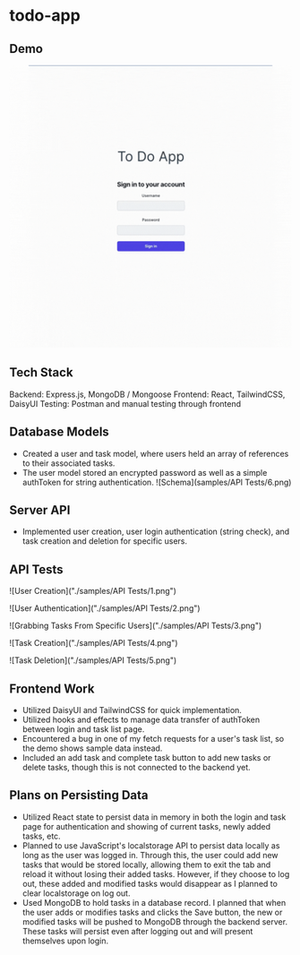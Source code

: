 # todo-app

## Demo
![To Do App Demo](./samples/ToDoAppDemoGif.gif)

## Tech Stack
Backend: Express.js, MongoDB / Mongoose
Frontend: React, TailwindCSS, DaisyUI
Testing: Postman and manual testing through frontend

## Database Models
- Created a user and task model, where users held an array of references to their associated tasks.
- The user model stored an encrypted password as well as a simple authToken for string authentication.
![Schema](samples/API Tests/6.png)

## Server API
- Implemented user creation, user login authentication (string check), and task creation and deletion for specific users.

## API Tests
![User Creation]("./samples/API Tests/1.png")

![User Authentication]("./samples/API Tests/2.png")

![Grabbing Tasks From Specific Users]("./samples/API Tests/3.png")

![Task Creation]("./samples/API Tests/4.png")

![Task Deletion]("./samples/API Tests/5.png")

## Frontend Work
- Utilized DaisyUI and TailwindCSS for quick implementation.
- Utilized hooks and effects to manage data transfer of authToken between login and task list page.
- Encountered a bug in one of my fetch requests for a user's task list, so the demo shows sample data instead.
- Included an add task and complete task button to add new tasks or delete tasks, though this is not connected to the backend yet.

## Plans on Persisting Data 
- Utilized React state to persist data in memory in both the login and task page for authentication and showing of current tasks, newly added tasks, etc.
- Planned to use JavaScript's localstorage API to persist data locally as long as the user was logged in. Through this, the user could add new tasks that would be stored locally, allowing them to exit the tab and reload it without losing their added tasks. However, if they choose to log out, these added and modified tasks would disappear as I planned to clear localstorage on log out. 
- Used MongoDB to hold tasks in a database record. I planned that when the user adds or modifies tasks and clicks the Save button, the new or modified tasks will be pushed to MongoDB through the backend server. These tasks will persist even after logging out and will present themselves upon login.